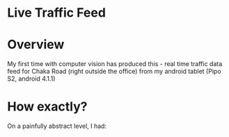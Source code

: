 # Live Traffic Feed

# Overview
My first time with computer vision has produced this - real time traffic data feed for Chaka Road (right outside the office) from my android tablet (Pipo S2, android 4.1.1)

# How exactly?
On a painfully abstract level, I had: